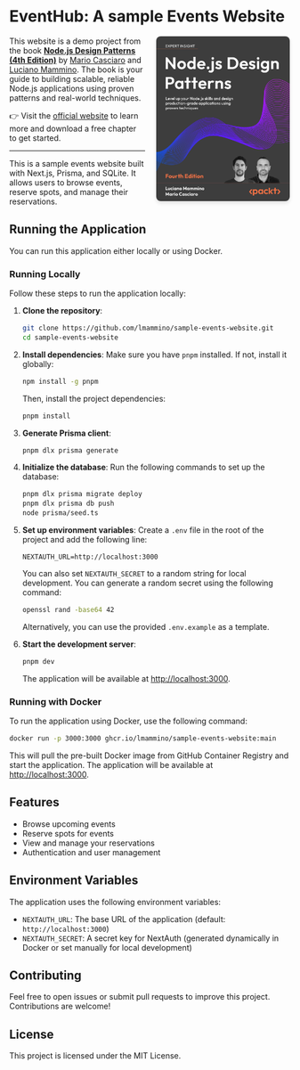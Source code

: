 # EventHub: A sample Events Website

<a href="https://nodejsdesignpatterns.com" target="_blank" rel="noopener noreferrer">
  <img width="240" align="right" src="components/images/nodejs-design-patterns.jpg" alt="Node.js Design Patterns, 4th Edition" style="margin-left: 20px; border-radius: 8px; box-shadow: 0 4px 6px rgba(0, 0, 0, 0.1);">
</a>

This website is a demo project from the book **[Node.js Design Patterns (4th
Edition)](https://nodejsdesignpatterns.com)** by [Mario Casciaro](https://mario.fyi/) and
[Luciano Mammino](https://loige.co/). The book is your guide to building
scalable, reliable Node.js applications using proven patterns and real-world
techniques.

👉 Visit the [official website](https://nodejsdesignpatterns.com) to learn more
and download a free chapter to get started.

---

This is a sample events website built with Next.js, Prisma, and SQLite. It
allows users to browse events, reserve spots, and manage their reservations.

## Running the Application

You can run this application either locally or using Docker.

### Running Locally

Follow these steps to run the application locally:

1. **Clone the repository**:
   ```bash
   git clone https://github.com/lmammino/sample-events-website.git
   cd sample-events-website
   ```

2. **Install dependencies**: Make sure you have `pnpm` installed. If not,
   install it globally:
   ```bash
   npm install -g pnpm
   ```
   Then, install the project dependencies:
   ```bash
   pnpm install
   ```

3. **Generate Prisma client**:
   ```bash
   pnpm dlx prisma generate
   ```

4. **Initialize the database**: Run the following commands to set up the
   database:
   ```bash
   pnpm dlx prisma migrate deploy
   pnpm dlx prisma db push
   node prisma/seed.ts
   ```

5. **Set up environment variables**: Create a `.env` file in the root of the
   project and add the following line:
   ```plaintext
   NEXTAUTH_URL=http://localhost:3000
   ```
   You can also set `NEXTAUTH_SECRET` to a random string for local development.
   You can generate a random secret using the following command:
   ```bash
   openssl rand -base64 42
   ```
   Alternatively, you can use the provided `.env.example` as a template.

6. **Start the development server**:
   ```bash
   pnpm dev
   ```
   The application will be available at
   [http://localhost:3000](http://localhost:3000).

### Running with Docker

To run the application using Docker, use the following command:

```bash
docker run -p 3000:3000 ghcr.io/lmammino/sample-events-website:main
```

This will pull the pre-built Docker image from GitHub Container Registry and
start the application. The application will be available at
[http://localhost:3000](http://localhost:3000).

## Features

- Browse upcoming events
- Reserve spots for events
- View and manage your reservations
- Authentication and user management

## Environment Variables

The application uses the following environment variables:

- `NEXTAUTH_URL`: The base URL of the application (default:
  `http://localhost:3000`)
- `NEXTAUTH_SECRET`: A secret key for NextAuth (generated dynamically in Docker
  or set manually for local development)

## Contributing

Feel free to open issues or submit pull requests to improve this project.
Contributions are welcome!

## License

This project is licensed under the MIT License.
